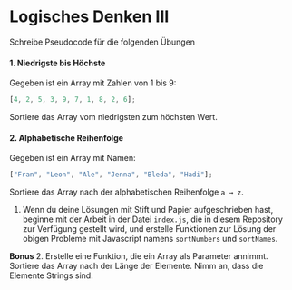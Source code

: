 # Logisches Denken III

Schreibe Pseudocode für die folgenden Übungen

#### 1. Niedrigste bis Höchste
Gegeben ist ein Array mit Zahlen von 1 bis 9: 
```javascript
[4, 2, 5, 3, 9, 7, 1, 8, 2, 6];
```
Sortiere das Array vom niedrigsten zum höchsten Wert.

#### 2. Alphabetische Reihenfolge
Gegeben ist ein Array mit Namen:
```javascript
["Fran", "Leon", "Ale", "Jenna", "Bleda", "Hadi"];
```
Sortiere das Array nach der alphabetischen Reihenfolge `a → z`. 

1. Wenn du deine Lösungen mit Stift und Papier aufgeschrieben hast, beginne mit der Arbeit in der Datei `index.js`, die in diesem Repository zur Verfügung gestellt wird, und erstelle Funktionen zur Lösung der obigen Probleme mit Javascript namens `sortNumbers` und `sortNames`. 

**Bonus**
2. Erstelle eine Funktion, die ein Array als Parameter annimmt. Sortiere das Array nach der Länge der Elemente. Nimm an, dass die Elemente Strings sind.
